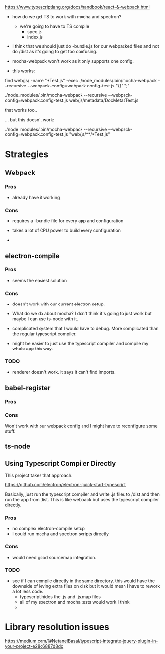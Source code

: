 https://www.typescriptlang.org/docs/handbook/react-&-webpack.html

- how do we get TS to work with mocha and spectron?

    - we're going to have to TS compile
        - spec.js
        - index.js

- I think that we should just do -bundle.js for our webpacked files and not do
  /dist as it's going to get too confusing.

- mocha-webpack won't work as it only supports one config.


- this works:

 find web/js/ -name "*Test.js" -exec ./node_modules/.bin/mocha-webpack --recursive --webpack-config=webpack.config-test.js "{}" ";"

 ./node_modules/.bin/mocha-webpack --recursive --webpack-config=webpack.config-test.js web/js/metadata/DocMetasTest.js

 that works too..

 ... but this doesn't work:


./node_modules/.bin/mocha-webpack --recursive --webpack-config=webpack.config-test.js "web/js/**/*Test.js"


# Strategies

## Webpack


### Pros

- already have it working

### Cons

- requires a -bundle file for every app and configuration

- takes a lot of CPU power to build every configuration

-

## electron-compile

### Pros

- seems the easiest solution

### Cons

- doesn't work with our current electron setup.

- What do we do about mocha?  I don't think it's going to just work but maybe
  I can use ts-node with it.

- complicated system that I would have to debug. More complicated than the
  regular typescript compiler.

- might be easier to just use the typescript compiler and compile my whole app
  this way.

### TODO

- renderer doesn't work.  it says it can't find imports.



## babel-register

### Pros

### Cons

Won't work with our webpack config and I might have to reconfigure some stuff.

## ts-node

## Using Typescript Compiler Directly

This project takes that approach.

https://github.com/electron/electron-quick-start-typescript

Basically, just run the typescript compiler and write .js files to /dist and
then run the app from dist.  This is like webpack but uses the typescript
compiler directly.

### Pros

- no complex electron-compile setup
- I could run mocha and spectron scripts directly

### Cons

- would need good sourcemap integration.

### TODO

- see if I can compile directly in the same directory.  this would have the
  downside of leving extra files on disk but it would mean I have to rework a
  lot less code.
    - typescript hides the .js and .js.map files
    - all of my spectron and mocha tests would work I think
    -

# Library resolution issues

https://medium.com/@NetanelBasal/typescript-integrate-jquery-plugin-in-your-project-e28c6887d8dc























